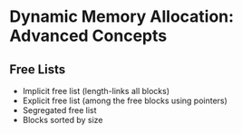 # Dynamic Memory Allocation: Advanced Concepts

## Free Lists

- Implicit free list (length-links all blocks)
- Explicit free list (among the free blocks using pointers)
- Segregated free list
- Blocks sorted by size
